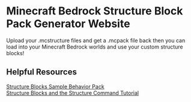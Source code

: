# Minecraft Bedrock Structure Block Pack Generator Website

Upload your .mcstructure files and get a .mcpack file back then you can load into your Minecraft Bedrock worlds and use your custom structure blocks!

## Helpful Resources

[Structure Blocks Sample Behavior Pack](https://learn.microsoft.com/en-us/samples/microsoft/minecraft-samples/structure-blocks-sample-behavior-pack/)<br/>
[Structure Blocks and the Structure Command Tutorial](https://learn.microsoft.com/en-us/minecraft/creator/documents/structures/structureblockscommandtutorial?view=minecraft-bedrock-stable)
